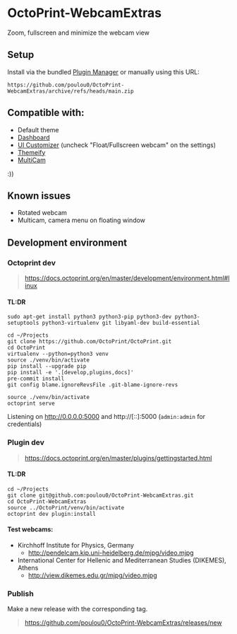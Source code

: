 # OctoPrint-WebcamExtras

Zoom, fullscreen and minimize the webcam view

## Setup

Install via the bundled [Plugin Manager](https://docs.octoprint.org/en/master/bundledplugins/pluginmanager.html)
or manually using this URL:

    https://github.com/poulou0/OctoPrint-WebcamExtras/archive/refs/heads/main.zip

## Compatible with:
* Default theme
* [Dashboard](https://plugins.octoprint.org/plugins/dashboard/)
* [UI Customizer](https://plugins.octoprint.org/plugins/uicustomizer/) (uncheck "Float/Fullscreen webcam" on the settings)
* [Themeify](https://plugins.octoprint.org/plugins/themeify/)
* [MultiCam](https://plugins.octoprint.org/plugins/multicam/)

:))

## Known issues
* Rotated webcam
* Multicam, camera menu on floating window

## Development environment
### Octoprint dev
> https://docs.octoprint.org/en/master/development/environment.html#linux

#### TL:DR
```shell
sudo apt-get install python3 python3-pip python3-dev python3-setuptools python3-virtualenv git libyaml-dev build-essential
```
```shell
cd ~/Projects
git clone https://github.com/OctoPrint/OctoPrint.git
cd OctoPrint
virtualenv --python=python3 venv
source ./venv/bin/activate
pip install --upgrade pip
pip install -e '.[develop,plugins,docs]'
pre-commit install
git config blame.ignoreRevsFile .git-blame-ignore-revs
```
```shell
source ./venv/bin/activate
octoprint serve
```
Listening on http://0.0.0.0:5000 and http://[::]:5000 (`admin:admin` for credentials)
### Plugin dev
> https://docs.octoprint.org/en/master/plugins/gettingstarted.html

#### TL:DR
```shell
cd ~/Projects
git clone git@github.com:poulou0/OctoPrint-WebcamExtras.git
cd OctoPrint-WebcamExtras
source ../OctoPrint/venv/bin/activate
octoprint dev plugin:install
```
#### Test webcams:
* Kirchhoff Institute for Physics, Germany
    * http://pendelcam.kip.uni-heidelberg.de/mjpg/video.mjpg
* International Center for Hellenic and Mediterranean Studies (DIKEMES), Athens
    * http://view.dikemes.edu.gr/mjpg/video.mjpg

### Publish
Make a new release with the corresponding tag.
> https://github.com/poulou0/OctoPrint-WebcamExtras/releases/new
